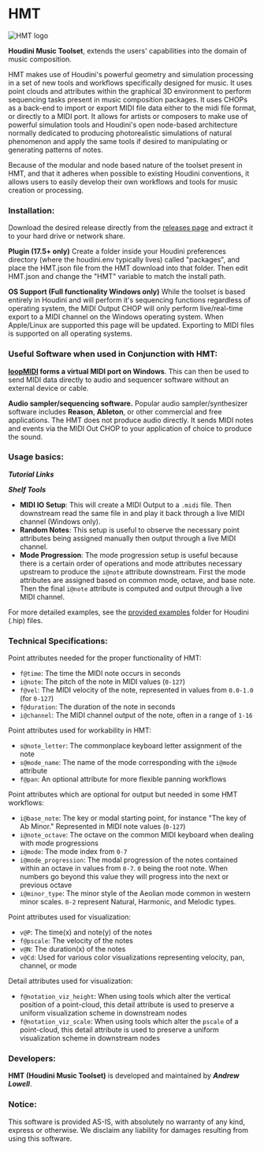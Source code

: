 HMT
======

![HMT logo](https://github.com/andrew-lowell/HMT/blob/master/hmt_logo_01.png)

**Houdini Music Toolset**, extends the users' capabilities into the domain of music composition.

HMT makes use of Houdini's powerful geometry and simulation processing in a set of new tools and workflows specifically designed for music. It uses point clouds and attributes within the graphical 3D environment to perform sequencing tasks present in music composition packages. It uses CHOPs as a back-end to import or export MIDI file data either to the midi file format, or directly to a MIDI port. It allows for artists or composers to make use of powerful simulation tools and Houdini's open node-based architecture normally dedicated to producing photorealistic simulations of natural phenomenon and apply the same tools if desired to manipulating or generating patterns of notes.

Because of the modular and node based nature of the toolset present in HMT, and that it adheres when possible to existing Houdini conventions, it allows users to easily develop their own workflows and tools for music creation or processing.

### Installation:

Download the desired release directly from the [releases page](https://github.com/andrew-lowell/HMT/releases) and extract it to your hard drive or network share.

**Plugin (17.5+ only)**
Create a folder inside your Houdini preferences directory (where the houdini.env typically lives) called "packages", and place the HMT.json file from the HMT download into that folder. Then edit HMT.json and change the "HMT" variable to match the install path.

**OS Support (Full functionality Windows only)**
While the toolset is based entirely in Houdini and will perform it's sequencing functions regardless of operating system, the MIDI Output CHOP will only perform live/real-time export to a MIDI channel on the Windows operating system. When Apple/Linux are supported this page will be updated. Exporting to MIDI files is supported on all operating systems.

### Useful Software when used in Conjunction with HMT:
**[loopMIDI](https://www.tobias-erichsen.de/software/loopmidi.html) forms a virtual MIDI port on Windows**. This can then be used to send MIDI data directly to audio and sequencer software without an external device or cable.

**Audio sampler/sequencing software.** Popular audio sampler/synthesizer software includes **Reason**, **Ableton**, or other commercial and free applications. The HMT does not produce audio directly. It sends MIDI notes and events via the MIDI Out CHOP to your application of choice to produce the sound.


### Usage basics:
***Tutorial Links***

***Shelf Tools***
* **MIDI IO Setup**: This will create a MIDI Output to a `.midi` file. Then downstream read the same file in and play it back through a live MIDI channel (Windows only).
* **Random Notes**: This setup is useful to observe the necessary point attributes being assigned manually then output through a live MIDI channel.
* **Mode Progression**: The mode progression setup is useful because there is a certain order of operations and mode attributes necessary upstream to produce the `i@note` attribute downstream. First the mode attributes are assigned based on common mode, octave, and base note. Then the final `i@note` attribute is computed and output through a live MIDI channel.

For more detailed examples, see the [provided examples](https://github.com/andrew-lowell/HMT/tree/master/examples) folder for Houdini (.hip) files.

### Technical Specifications:

Point attributes needed for the proper functionality of HMT:
* `f@time`: The time the MIDI note occurs in seconds
* `i@note`: The pitch of the note in MIDI values (`0-127`)
* `f@vel`: The MIDI velocity of the note, represented in values from `0.0-1.0` (for `0-127`)
* `f@duration`: The duration of the note in seconds
* `i@channel`: The MIDI channel output of the note, often in a range of `1-16`

Point attributes used for workability in HMT:
* `s@note_letter`: The commonplace keyboard letter assignment of the note
* `s@mode_name`: The name of the mode corresponding with the `i@mode` attribute
* `f@pan`: An optional attribute for more flexible panning workflows

Point attributes which are optional for output but needed in some HMT workflows:
* `i@base_note`: The key or modal starting point, for instance "The key of Ab Minor." Represented in MIDI note values (`0-127`)
* `i@note_octave`: The octave on the common MIDI keyboard when dealing with mode progressions
* `i@mode`: The mode index from `0-7`
* `i@mode_progression`: The modal progression of the notes contained within an octave in values from `0-7`. `0` being the root note. When numbers go beyond this value they will progress into the next or previous octave
* `i@minor_type`: The minor style of the Aeolian mode common in western minor scales. `0-2` represent Natural, Harmonic, and Melodic types.

Point attributes used for visualization:
* `v@P`: The time(x) and note(y) of the notes
* `f@pscale`: The velocity of the notes
* `v@N`: The duration(x) of the notes
* `v@Cd`: Used for various color visualizations representing velocity, pan, channel, or mode

Detail attributes used for visualization:
* `f@notation_viz_height`: When using tools which alter the vertical position of a point-cloud, this detail attribute is used to preserve a uniform visualization scheme in downstream nodes
* `f@notation_viz_scale`: When using tools which alter the `pscale` of a point-cloud, this detail attribute is used to preserve a uniform visualization scheme in downstream nodes

### Developers:
**HMT (Houdini Music Toolset)** is developed and maintained by ***Andrew Lowell***. 

### Notice:
This software is provided AS-IS, with absolutely no warranty of any kind, express or otherwise. We disclaim any liability for damages resulting from using this software.
